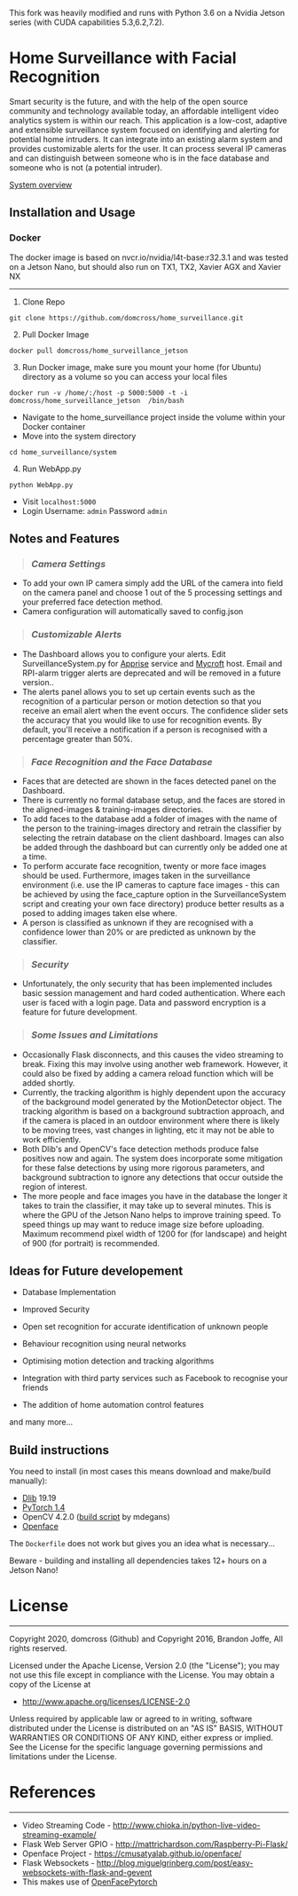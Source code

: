 This fork was heavily modified and runs with Python 3.6 on a Nvidia Jetson series (with CUDA capabilities 5.3,6.2,7.2).



# Home Surveillance with Facial Recognition 

Smart security is the future, and with the help of the open source community and technology available today, an affordable intelligent video analytics system is within our reach. This application is a low-cost, adaptive and extensible surveillance system focused on identifying and alerting for potential home intruders. It can integrate into an existing alarm system and provides customizable alerts for the user. It can process several IP cameras and can distinguish between someone who is in the face database and someone who is not (a potential intruder).

[System overview](https://github.com/domcross/home_surveillance/blob/master/Overview.md)

## Installation and Usage ##

### Docker ###

The docker image is based on nvcr.io/nvidia/l4t-base:r32.3.1 and was tested on a Jetson Nano, but should also run on TX1, TX2, Xavier AGX and Xavier NX

---
1) Clone Repo

```
git clone https://github.com/domcross/home_surveillance.git
```

2) Pull Docker Image

```
docker pull domcross/home_surveillance_jetson
```

3) Run Docker image, make sure you mount your home (for Ubuntu) directory as a volume so you can access your local files

```
docker run -v /home/:/host -p 5000:5000 -t -i domcross/home_surveillance_jetson  /bin/bash
```

- Navigate to the home_surveillance project inside the volume within your Docker container
- Move into the system directory

```
cd home_surveillance/system
```
4) Run WebApp.py
```
python WebApp.py
```
- Visit ```localhost:5000 ```
- Login Username: ```admin``` Password ```admin```

## Notes and Features ##

>### *Camera Settings*
- To add your own IP camera simply add the URL of the camera into field on the camera panel and choose 1 out of the 5 processing settings and your preferred face detection method. 
- Camera configuration will automatically saved to config.json

>### *Customizable Alerts*
- The Dashboard allows you to configure your alerts. Edit SurveillanceSystem.py for [Apprise](https://github.com/caronc/apprise) service and [Mycroft](https://mycroft.ai) host. Email and RPI-alarm trigger alerts are deprecated and will be removed in a future version..
- The alerts panel allows you to set up certain events such as the recognition of a particular person or motion detection so that you receive an email alert when the event occurs. The confidence slider sets the accuracy that you would like to use for recognition events. By default, you'll receive a notification if a person is recognised with a percentage greater than 50%.

>### *Face Recognition and the Face Database*
- Faces that are detected are shown in the faces detected panel on the Dashboard.
- There is currently no formal database setup, and the faces are stored in the aligned-images & training-images directories.
- To add faces to the database add a folder of images with the name of the person to the training-images directory and retrain the classifier by selecting the retrain database on the client dashboard. Images can also be added through the dashboard but can currently only be added one at a time.
- To perform accurate face recognition, twenty or more face images should be used. Furthermore, images taken in the surveillance environment (i.e. use the IP cameras to capture face images - this can be achieved by using the face_capture option in the SurveillanceSystem script and creating your own face directory) produce better results as a posed to adding images taken else where.
- A person is classified as unknown if they are recognised with a confidence lower than 20% or are predicted as unknown by the classifier.

>### *Security*
- Unfortunately, the only security that has been implemented includes basic session management and hard coded authentication. Where each user is faced with a login page. Data and password encryption is a feature for future development.

>### *Some Issues and Limitations*
- Occasionally Flask disconnects, and this causes the video streaming to break. Fixing this may involve using another web framework. However, it could also be fixed by adding a camera reload function which will be added shortly. 
- Currently, the tracking algorithm is highly dependent upon the accuracy of the background model generated by the MotionDetector object. The tracking algorithm is based on a background subtraction approach, and if the camera is placed in an outdoor environment where there is likely to be moving trees, vast changes in lighting, etc it may not be able to work efficiently.
- Both Dlib's and OpenCV's face detection methods produce false positives now and again. The system does incorporate some mitigation for these false detections by using more rigorous parameters, and background subtraction to ignore any detections that occur outside the region of interest.
- The more people and face images you have in the database the longer it takes to train the classifier, it may take up to several minutes. This is where the GPU of the Jetson Nano helps to improve training speed. To speed things up may want to reduce image size before uploading. Maximum recommend pixel width of 1200 for (for landscape) and height of 900 (for portrait) is recommended.

## Ideas for Future developement ##

- Database Implementation

- Improved Security

- Open set recognition for accurate identification of unknown people

- Behaviour recognition using neural networks

- Optimising motion detection and tracking algorithms

- Integration with third party services such as Facebook to recognise your friends

- The addition of home automation control features 

and many more...

## Build instructions

You need to install (in most cases this means download and make/build manually):
- [Dlib](https://github.com/davisking/dlib) 19.19
- [PyTorch 1.4](https://forums.developer.nvidia.com/t/pytorch-for-jetson-nano-version-1-4-0-now-available/72048)
- OpenCV 4.2.0 ([build script](https://github.com/mdegans/nano_build_opencv) by mdegans)
- [Openface](https://github.com/cmusatyalab/openface/)

The `Dockerfile` does not work but gives you an idea what is necessary...

Beware - building and installing all dependencies takes 12+ hours on a Jetson Nano!

# License
---

Copyright 2020, domcross (Github) and Copyright 2016, Brandon Joffe, All rights reserved.

Licensed under the Apache License, Version 2.0 (the "License"); you may not use this file except in compliance with the License. You may obtain a copy of the License at

- http://www.apache.org/licenses/LICENSE-2.0

Unless required by applicable law or agreed to in writing, software distributed under the License is distributed on an "AS IS" BASIS, WITHOUT WARRANTIES OR CONDITIONS OF ANY KIND, either express or implied. See the License for the specific language governing permissions and limitations under the License.

# References
---

- Video Streaming Code - http://www.chioka.in/python-live-video-streaming-example/
- Flask Web Server GPIO - http://mattrichardson.com/Raspberry-Pi-Flask/
- Openface Project - https://cmusatyalab.github.io/openface/
- Flask Websockets - http://blog.miguelgrinberg.com/post/easy-websockets-with-flask-and-gevent
- This makes use of [OpenFacePytorch](https://github.com/thnkim/OpenFacePytorch)

 


 
